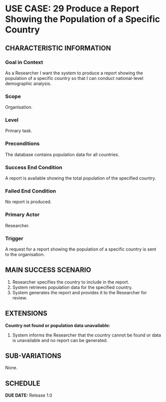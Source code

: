 # USE CASE: 29 Produce a Report Showing the Population of a Specific Country

## CHARACTERISTIC INFORMATION

### Goal in Context
As a Researcher I want the system to produce a report showing the population of a specific country so that I can conduct national-level demographic analysis.

### Scope
Organisation.

### Level
Primary task.

### Preconditions
The database contains population data for all countries.

### Success End Condition
A report is available showing the total population of the specified country.

### Failed End Condition
No report is produced.

### Primary Actor
Researcher.

### Trigger
A request for a report showing the population of a specific country is sent to the organisation.

## MAIN SUCCESS SCENARIO
1. Researcher specifies the country to include in the report.
2. System retrieves population data for the specified country.
3. System generates the report and provides it to the Researcher for review.

## EXTENSIONS
**Country not found or population data unavailable:**
1. System informs the Researcher that the country cannot be found or data is unavailable and no report can be generated.

## SUB-VARIATIONS
None.

## SCHEDULE
**DUE DATE:** Release 1.0
